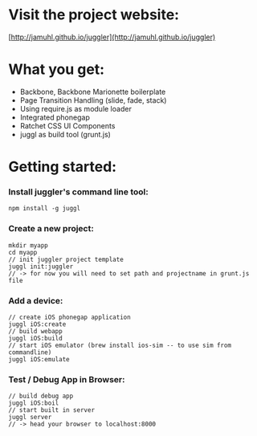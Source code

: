 # Visit the project website:

[http://jamuhl.github.io/juggler](http://jamuhl.github.io/juggler)

# What you get:

- Backbone, Backbone Marionette boilerplate
- Page Transition Handling (slide, fade, stack)
- Using require.js as module loader
- Integrated phonegap
- Ratchet CSS UI Components
- juggl as build tool (grunt.js)

# Getting started:

### Install juggler's command line tool:
    
    npm install -g juggl


### Create a new project:

    mkdir myapp
    cd myapp
    // init juggler project template
    juggl init:juggler
    // -> for now you will need to set path and projectname in grunt.js file
    
### Add a device:

    // create iOS phonegap application
    juggl iOS:create
    // build webapp
    juggl iOS:build
    // start iOS emulator (brew install ios-sim -- to use sim from commandline)
    juggl iOS:emulate
    
### Test / Debug App in Browser:

    // build debug app
    juggl iOS:boil
    // start built in server
    juggl server
    // -> head your browser to localhost:8000
